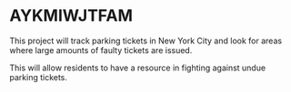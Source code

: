 # AYKMIWJTFAM

This project will track parking tickets in New York City and look for areas where large amounts of faulty tickets are issued.

This will allow residents to have a resource in fighting against undue parking tickets.
